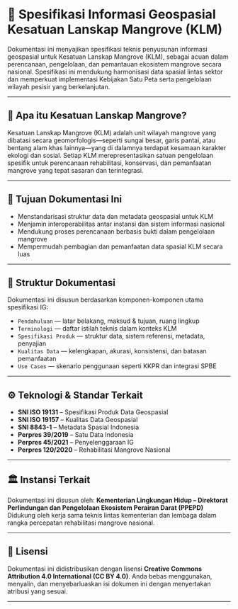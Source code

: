 # 📘 Spesifikasi Informasi Geospasial Kesatuan Lanskap Mangrove (KLM)
Dokumentasi ini menyajikan spesifikasi teknis penyusunan informasi geospasial untuk Kesatuan Lanskap Mangrove (KLM), sebagai acuan dalam perencanaan, pengelolaan, dan pemantauan ekosistem mangrove secara nasional. Spesifikasi ini mendukung harmonisasi data spasial lintas sektor dan memperkuat implementasi Kebijakan Satu Peta serta pengelolaan wilayah pesisir yang berkelanjutan.

---

## 🌿 Apa itu Kesatuan Lanskap Mangrove?

Kesatuan Lanskap Mangrove (KLM) adalah unit wilayah mangrove yang dibatasi secara geomorfologis—seperti sungai besar, garis pantai, atau bentang alam khas lainnya—yang di dalamnya terdapat kesamaan karakter ekologi dan sosial. Setiap KLM merepresentasikan satuan pengelolaan spesifik untuk perencanaan rehabilitasi, konservasi, dan pemanfaatan mangrove yang tepat sasaran dan terintegrasi.

---

## 📌 Tujuan Dokumentasi Ini

- Menstandarisasi struktur data dan metadata geospasial untuk KLM
- Menjamin interoperabilitas antar instansi dan sistem informasi nasional
- Mendukung proses perencanaan berbasis bukti dalam pengelolaan mangrove
- Mempermudah pembagian dan pemanfaatan data spasial KLM secara luas

---

## 📂 Struktur Dokumentasi

Dokumentasi ini disusun berdasarkan komponen-komponen utama spesifikasi IG:

- `Pendahuluan` — latar belakang, maksud & tujuan, ruang lingkup
- `Terminologi` — daftar istilah teknis dalam konteks KLM
- `Spesifikasi Produk` — struktur data, sistem referensi, metadata, penyajian
- `Kualitas Data` — kelengkapan, akurasi, konsistensi, dan batasan pemanfaatan
- `Use Cases` — skenario penggunaan seperti KKPR dan integrasi SPBE

---

## ⚙️ Teknologi & Standar Terkait

- **SNI ISO 19131** – Spesifikasi Produk Data Geospasial
- **SNI ISO 19157** – Kualitas Data Geospasial
- **SNI 8843-1** – Metadata Spasial Indonesia
- **Perpres 39/2019** – Satu Data Indonesia
- **Perpres 45/2021** – Penyelenggaraan IG
- **Perpres 120/2020** – Rehabilitasi Mangrove Nasional

---

## 🏛️ Instansi Terkait

Dokumentasi ini disusun oleh:
**Kementerian Lingkungan Hidup – Direktorat Perlindungan dan Pengelolaan Ekosistem Perairan Darat (PPEPD)**  
Didukung oleh kerja sama teknis lintas kementerian dan lembaga dalam rangka percepatan rehabilitasi mangrove nasional.

---

## 📄 Lisensi

Dokumentasi ini didistribusikan dengan lisensi **Creative Commons Attribution 4.0 International (CC BY 4.0)**. Anda bebas menggunakan, menyalin, dan menyebarluaskan isi dokumen ini dengan menyertakan atribusi yang sesuai.

---
